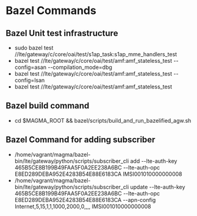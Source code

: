 # Bazel Commands

## Bazel Unit test infrastructure
* sudo bazel test //lte/gateway/c/core/oai/test/s1ap_task:s1ap_mme_handlers_test
* bazel test //lte/gateway/c/core/oai/test/amf:amf_stateless_test --config=asan --compilation_mode=dbg
* bazel test //lte/gateway/c/core/oai/test/amf:amf_stateless_test --config=lsan
* bazel test //lte/gateway/c/core/oai/test/amf:amf_stateless_test

## Bazel build command
* cd $MAGMA_ROOT && bazel/scripts/build_and_run_bazelified_agw.sh
  
## Bazel Command for adding subscriber
* /home/vagrant/magma/bazel-bin/lte/gateway/python/scripts/subscriber_cli add --lte-auth-key 465B5CE8B199B49FAA5F0A2EE238A6BC --lte-auth-opc E8ED289DEBA952E4283B54E88E6183CA IMSI001010000000008
* /home/vagrant/magma/bazel-bin/lte/gateway/python/scripts/subscriber_cli  update --lte-auth-key 465B5CE8B199B49FAA5F0A2EE238A6BC --lte-auth-opc E8ED289DEBA952E4283B54E88E6183CA --apn-config Internet,5,15,1,1,1000,2000,0,,,,  IMSI001010000000008
